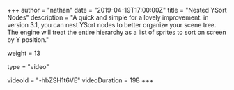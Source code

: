 +++
author = "nathan"
date = "2019-04-19T17:00:00Z"
title = "Nested YSort Nodes"
description = "A quick and simple for a lovely improvement: in version 3.1, you can nest YSort nodes to better organize your scene tree. The engine will treat the entire hierarchy as a list of sprites to sort on screen by Y position."

weight = 13

type = "video"

videoId = "-hbZSH1t6VE"
videoDuration = 198
+++

